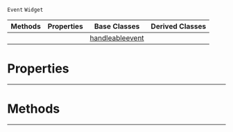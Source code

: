  `Event` `Widget`



|Methods|Properties|Base Classes|Derived Classes|
|---|---|---|---|
| | |[handleableevent](https://github.com/zeroengineteam/ZeroDocs/blob/master/code_reference/class_reference/handleableevent.markdown)| |


 #  Properties


---  
 #  Methods


---  
 

 